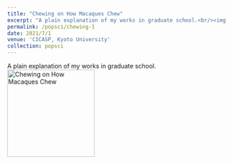 ```yaml
---
title: "Chewing on How Macaques Chew"
excerpt: "A plain explanation of my works in graduate school.<br/><img src='/images/yaku-3.JPG' width = 200>"
permalink: /popsci/chewing-1
date: 2021/7/1
venue: 'CICASP, Kyoto University'
collection: popsci
---
```



A plain explanation of my works in graduate school.
<a href='https://www.cicasp.pri.kyoto-u.ac.jp/news/articles/chewing-how-macaques-chew' target="_blank"><img border="0" src='/images/yaku-3.JPG' alt="Chewing on How Macaques Chew" width = 200></a>

